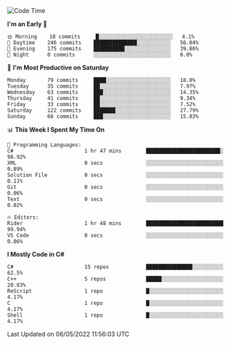 <!--START_SECTION:waka-->
![Code Time](http://img.shields.io/badge/Code%20Time-776%20hrs%2050%20mins-blue)

**I'm an Early 🐤** 

```text
🌞 Morning    18 commits     █░░░░░░░░░░░░░░░░░░░░░░░░   4.1% 
🌆 Daytime    246 commits    ██████████████░░░░░░░░░░░   56.04% 
🌃 Evening    175 commits    ██████████░░░░░░░░░░░░░░░   39.86% 
🌙 Night      0 commits      ░░░░░░░░░░░░░░░░░░░░░░░░░   0.0%

```
📅 **I'm Most Productive on Saturday** 

```text
Monday       79 commits     ████░░░░░░░░░░░░░░░░░░░░░   18.0% 
Tuesday      35 commits     ██░░░░░░░░░░░░░░░░░░░░░░░   7.97% 
Wednesday    63 commits     ███░░░░░░░░░░░░░░░░░░░░░░   14.35% 
Thursday     41 commits     ██░░░░░░░░░░░░░░░░░░░░░░░   9.34% 
Friday       33 commits     ██░░░░░░░░░░░░░░░░░░░░░░░   7.52% 
Saturday     122 commits    ███████░░░░░░░░░░░░░░░░░░   27.79% 
Sunday       66 commits     ███░░░░░░░░░░░░░░░░░░░░░░   15.03%

```


📊 **This Week I Spent My Time On** 

```text
💬 Programming Languages: 
C#                       1 hr 47 mins        ████████████████████████░   98.92% 
XML                      0 secs              ░░░░░░░░░░░░░░░░░░░░░░░░░   0.89% 
Solution File            0 secs              ░░░░░░░░░░░░░░░░░░░░░░░░░   0.11% 
Git                      0 secs              ░░░░░░░░░░░░░░░░░░░░░░░░░   0.06% 
Text                     0 secs              ░░░░░░░░░░░░░░░░░░░░░░░░░   0.02%

🔥 Editors: 
Rider                    1 hr 48 mins        █████████████████████████   99.94% 
VS Code                  0 secs              ░░░░░░░░░░░░░░░░░░░░░░░░░   0.06%

```

**I Mostly Code in C#** 

```text
C#                       15 repos            ███████████████░░░░░░░░░░   62.5% 
C++                      5 repos             █████░░░░░░░░░░░░░░░░░░░░   20.83% 
ReScript                 1 repo              █░░░░░░░░░░░░░░░░░░░░░░░░   4.17% 
C                        1 repo              █░░░░░░░░░░░░░░░░░░░░░░░░   4.17% 
Shell                    1 repo              █░░░░░░░░░░░░░░░░░░░░░░░░   4.17%

```



 Last Updated on 06/05/2022 11:56:03 UTC
<!--END_SECTION:waka-->
